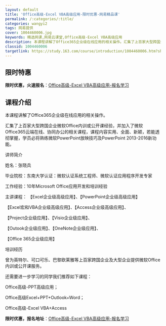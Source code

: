 ```yaml
---
layout: default
title: 'Office高级-Excel VBA高级应用-限时优惠-网易精品课'
permalink: /:categories/:title/
categories: wangyi2
tags: 网易提供
cover: 1004460006.jpg
keywords: 精选网课,网易云课堂,Office高级-Excel VBA高级应用
description: 本课程讲解了Office365企业级在线应用的相关操作。汇集了上百家大型跨国企业微软Office内训或公开课经验，并加入
classid: 1004460006
targetlink: https://study.163.com/course/introduction/1004460006.htm?share=1&shareId=1025206652&utm_campaign=share&utm_medium=iphoneShare&utm_source=&utm_u=1025206652
---
```


## 限时特惠

**限时优惠，火速报名**：[Office高级-Excel VBA高级应用-报名学习](https://study.163.com/course/introduction/1004460006.htm?share=1&shareId=1025206652&utm_campaign=share&utm_medium=iphoneShare&utm_source=&utm_u=1025206652)

## 课程介绍

本课程讲解了Office365企业级在线应用的相关操作。

汇集了上百家大型跨国企业微软Office内训或公开课经验，并加入了微软Office365云端在线、协同办公的相关课程，课程内容实用、全面、新颖，若能透彻掌握，学员必将熟练微软PowerPoint放映技巧及PowerPoint 2013-2016新功能。



讲师简介

姓名：张晓兵

毕业院校：东南大学认证：微软认证系统工程师、微软认证应用程序开发专家

工作经验：10年Microsoft Office应用开发和培训经验

主讲课程： 【Excel企业级高级应用】、【PowerPoint企业级高级应用】

【Excel宏和VBA企业级高级应用】、【Access企业级高级应用】、

【Project企业级应用】、【Visio企业级应用】、

【Outook企业级应用】、【OneNote企业级应用】、

【Office 365企业级应用】



培训经历

曾为英特尔、可口可乐、巴黎欧莱雅等上百家跨国企业及大型企业提供微软Office内训或公开课服务。



还需要进一步学习的同学我们推荐如下课程：



Office高级-PPT高级应用；

Office高级Excel+PPT+Outlook+Word；

Office高级-Excel VBA+Access

**限时优惠，报名地址**：[Office高级-Excel VBA高级应用-报名学习](https://study.163.com/course/introduction/1004460006.htm?share=1&shareId=1025206652&utm_campaign=share&utm_medium=iphoneShare&utm_source=&utm_u=1025206652)

